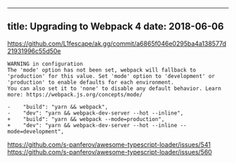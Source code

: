 
---
title: Upgrading to Webpack 4 
date: 2018-06-06
---

https://github.com/L1fescape/ak.gg/commit/a6865f046e0295ba4a138577d21931996c55d50e


```
WARNING in configuration
The 'mode' option has not been set, webpack will fallback to 'production' for this value. Set 'mode' option to 'development' or 'production' to enable defaults for each environment.
You can also set it to 'none' to disable any default behavior. Learn more: https://webpack.js.org/concepts/mode/
```

```
-    "build": "yarn && webpack",
-    "dev": "yarn && webpack-dev-server --hot --inline",
+    "build": "yarn && webpack --mode=production",
+    "dev": "yarn && webpack-dev-server --hot --inline --mode=development",
```


https://github.com/s-panferov/awesome-typescript-loader/issues/541
https://github.com/s-panferov/awesome-typescript-loader/issues/560
